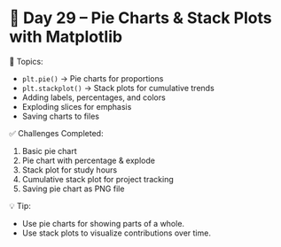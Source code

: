 # 📘 Day 29 – Pie Charts & Stack Plots with Matplotlib

🎯 Topics:
- `plt.pie()` → Pie charts for proportions
- `plt.stackplot()` → Stack plots for cumulative trends
- Adding labels, percentages, and colors
- Exploding slices for emphasis
- Saving charts to files

✅ Challenges Completed:
1. Basic pie chart
2. Pie chart with percentage & explode
3. Stack plot for study hours
4. Cumulative stack plot for project tracking
5. Saving pie chart as PNG file

💡 Tip:  
- Use pie charts for showing parts of a whole.  
- Use stack plots to visualize contributions over time.
